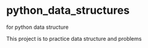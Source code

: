 # python_data_structures
for python data structure

This project is to practice data structure and problems
